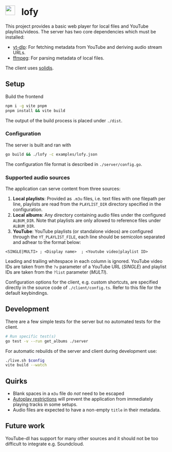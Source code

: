 # <img width=30px height=30px src="https://i.imgur.com/4OCZymB.png">&nbsp;&nbsp; lofy
This project provides a basic web player for local files and YouTube playlists/videos. 
The server has two core dependencies which must be installed:
* [yt-dlp](https://github.com/yt-dlp/yt-dlp): For fetching metadata from YouTube and deriving audio stream URLs.
* [ffmpeg](https://ffmpeg.org/): For parsing metadata of local files.

The client uses [solidjs](https://www.solidjs.com/).

## Setup
Build the frontend
```bash
npm i -g vite pnpm
pnpm install && vite build
```
The output of the build process is placed under `./dist`.

### Configuration
The server is built and ran with
```bash
go build && ./lofy -c examples/lofy.json
```
The configuration file format is described in `./server/config.go`.

### Supported audio sources 
The application can serve content from three sources:

1. __Local playlists__: Provided as `.m3u` files, i.e. text files with one filepath per line, playlists are read from the `PLAYLIST_DIR` directory specified in the configuration.
2. __Local albums__: Any directory containing audio files under the configured `ALBUM_DIR`. Note that playlists are only allowed to reference files under `ALBUM_DIR`.
3. __YouTube__: YouTube playlists (or standalone videos) are configured through the `YT_PLAYLIST_FILE`, each line should be semicolon separated and adhear to the format below:
```
<SINGLE|MULTI> ; <Display name>  ; <Youtube video|playlist ID>
```

Leading and trailing whitespace in each column is ignored. YouTube video IDs 
are taken from the `?v` parameter of a YouTube URL (_SINGLE_) and playlist 
IDs are taken from the `?list` parameter (_MULTI_).

Configuration options for the client, e.g. custom shortcuts, are specified 
directly in the source code of `./client/config.ts`. Refer to this file
for the default keybindings.

## Development
There are a few simple tests for the server but no automated tests for the 
client.
```bash
# Run specific test(s)
go test -v --run get_albums ./server
```
For automatic rebuilds of the server and client during development use:
```bash
./live.sh $config
vite build --watch
```
## Quirks
* Blank spaces in a `m3u` file do _not_ need to be escaped
* [Autoplay restrictions](https://developer.mozilla.org/en-US/docs/Web/Media/Autoplay_guide#autoplay_availability) will prevent the application from immediately playing tracks in some setups.
* Audio files are expected to have a non-empty `title` in their metadata.

## Future work
YouTube-dl has support for many other sources and it should not be too difficult
to integrate e.g. Soundcloud.

